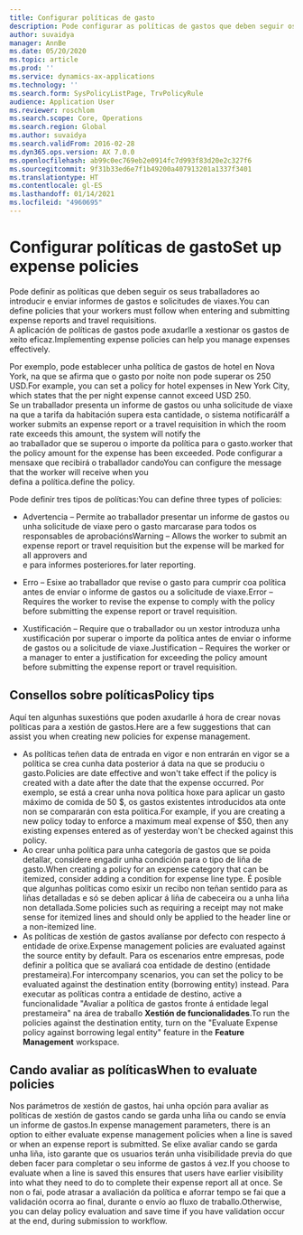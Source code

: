```yaml
---
title: Configurar políticas de gasto
description: Pode configurar as políticas de gastos que deben seguir os seus traballadores ao introducir e enviar informes de gastos e solicitudes de viaxes en Microsoft Dynamics 365 Finance.
author: suvaidya
manager: AnnBe
ms.date: 05/20/2020
ms.topic: article
ms.prod: ''
ms.service: dynamics-ax-applications
ms.technology: ''
ms.search.form: SysPolicyListPage, TrvPolicyRule
audience: Application User
ms.reviewer: roschlom
ms.search.scope: Core, Operations
ms.search.region: Global
ms.author: suvaidya
ms.search.validFrom: 2016-02-28
ms.dyn365.ops.version: AX 7.0.0
ms.openlocfilehash: ab99c0ec769eb2e0914fc7d993f83d20e2c327f6
ms.sourcegitcommit: 9f31b33ed6e7f1b49200a407913201a1337f3401
ms.translationtype: HT
ms.contentlocale: gl-ES
ms.lasthandoff: 01/14/2021
ms.locfileid: "4960695"
---
```

# <a name="set-up-expense-policies"></a><span data-ttu-id="4215f-103">Configurar políticas de gasto</span><span class="sxs-lookup"><span data-stu-id="4215f-103">Set up expense policies</span></span>

<span data-ttu-id="4215f-104">Pode definir as políticas que deben seguir os seus traballadores ao introducir e enviar informes de gastos e solicitudes de viaxes.</span><span class="sxs-lookup"><span data-stu-id="4215f-104">You can define policies that your workers must follow when entering and submitting expense reports and travel requisitions.</span></span>         
<span data-ttu-id="4215f-105">A aplicación de políticas de gastos pode axudarlle a xestionar os gastos de xeito eficaz.</span><span class="sxs-lookup"><span data-stu-id="4215f-105">Implementing expense policies can help you manage expenses effectively.</span></span>         

<span data-ttu-id="4215f-106">Por exemplo, pode establecer unha política de gastos de hotel en Nova York, na que se afirma que o gasto por noite non pode superar os 250 USD.</span><span class="sxs-lookup"><span data-stu-id="4215f-106">For example, you can set a policy for hotel expenses in New York City, which states that the per night expense cannot exceed USD 250.</span></span>       
<span data-ttu-id="4215f-107">Se un traballador presenta un informe de gastos ou unha solicitude de viaxe na que a tarifa da habitación supera esta cantidade, o sistema notificará</span><span class="sxs-lookup"><span data-stu-id="4215f-107">If a worker submits an expense report or a travel requisition in which the room rate exceeds this amount, the system will notify the</span></span>        
<span data-ttu-id="4215f-108">ao traballador que se superou o importe da política para o gasto.</span><span class="sxs-lookup"><span data-stu-id="4215f-108">worker that the policy amount for the expense has been exceeded.</span></span> <span data-ttu-id="4215f-109">Pode configurar a mensaxe que recibirá o traballador cando</span><span class="sxs-lookup"><span data-stu-id="4215f-109">You can configure the message that the worker will receive when you</span></span>        
<span data-ttu-id="4215f-110">defina a política.</span><span class="sxs-lookup"><span data-stu-id="4215f-110">define the policy.</span></span>      
        
<span data-ttu-id="4215f-111">Pode definir tres tipos de políticas:</span><span class="sxs-lookup"><span data-stu-id="4215f-111">You can define three types of policies:</span></span>         
        
- <span data-ttu-id="4215f-112">Advertencia – Permite ao traballador presentar un informe de gastos ou unha solicitude de viaxe pero o gasto marcarase para todos os responsables de aprobacións</span><span class="sxs-lookup"><span data-stu-id="4215f-112">Warning – Allows the worker to submit an expense report or travel requisition but the expense will be marked for all approvers and</span></span>        
  <span data-ttu-id="4215f-113">e para informes posteriores.</span><span class="sxs-lookup"><span data-stu-id="4215f-113">for later reporting.</span></span>        

- <span data-ttu-id="4215f-114">Erro – Esixe ao traballador que revise o gasto para cumprir coa política antes de enviar o informe de gastos ou a solicitude de viaxe.</span><span class="sxs-lookup"><span data-stu-id="4215f-114">Error – Requires the worker to revise the expense to comply with the policy before submitting the expense report or travel requisition.</span></span>       
 
 - <span data-ttu-id="4215f-115">Xustificación – Require que o traballador ou un xestor introduza unha xustificación por superar o importe da política antes de enviar o informe de gastos ou a solicitude de viaxe.</span><span class="sxs-lookup"><span data-stu-id="4215f-115">Justification – Requires the worker or a manager to enter a justification for exceeding the policy amount before submitting the expense report or travel requisition.</span></span>        

## <a name="policy-tips"></a><span data-ttu-id="4215f-116">Consellos sobre políticas</span><span class="sxs-lookup"><span data-stu-id="4215f-116">Policy tips</span></span>
<span data-ttu-id="4215f-117">Aquí ten algunhas suxestións que poden axudarlle á hora de crear novas políticas para a xestión de gastos.</span><span class="sxs-lookup"><span data-stu-id="4215f-117">Here are a few suggestions that can assist you when creating new policies for expense management.</span></span> 
* <span data-ttu-id="4215f-118">As políticas teñen data de entrada en vigor e non entrarán en vigor se a política se crea cunha data posterior á data na que se produciu o gasto.</span><span class="sxs-lookup"><span data-stu-id="4215f-118">Policies are date effective and won't take effect if the policy is created with a date after the date that the expense occurred.</span></span> <span data-ttu-id="4215f-119">Por exemplo, se está a crear unha nova política hoxe para aplicar un gasto máximo de comida de 50 $, os gastos existentes introducidos ata onte non se compararán con esta política.</span><span class="sxs-lookup"><span data-stu-id="4215f-119">For example, if you are creating a new policy today to enforce a maximum meal expense of $50, then any existing expenses entered as of yesterday won't be checked against this policy.</span></span>
* <span data-ttu-id="4215f-120">Ao crear unha política para unha categoría de gastos que se poida detallar, considere engadir unha condición para o tipo de liña de gasto.</span><span class="sxs-lookup"><span data-stu-id="4215f-120">When creating a policy for an expense category that can be itemized, consider adding a condition for expense line type.</span></span> <span data-ttu-id="4215f-121">É posible que algunhas políticas como esixir un recibo non teñan sentido para as liñas detalladas e só se deben aplicar á liña de cabeceira ou a unha liña non detallada.</span><span class="sxs-lookup"><span data-stu-id="4215f-121">Some policies such as requiring a receipt may not make sense for itemized lines and should only be applied to the header line or a non-itemized line.</span></span> 
* <span data-ttu-id="4215f-122">As políticas de xestión de gastos avalíanse por defecto con respecto á entidade de orixe.</span><span class="sxs-lookup"><span data-stu-id="4215f-122">Expense management policies are evaluated against the source entity by default.</span></span> <span data-ttu-id="4215f-123">Para os escenarios entre empresas, pode definir a política que se avaliará coa entidade de destino (entidade prestameira).</span><span class="sxs-lookup"><span data-stu-id="4215f-123">For intercompany scenarios, you can set the policy to be evaluated against the destination entity (borrowing entity) instead.</span></span> <span data-ttu-id="4215f-124">Para executar as políticas contra a entidade de destino, active a funcionalidade "Avaliar a política de gastos fronte á entidade legal prestameira" na área de traballo **Xestión de funcionalidades**.</span><span class="sxs-lookup"><span data-stu-id="4215f-124">To run the policies against the destination entity, turn on the "Evaluate Expense policy against borrowing legal entity" feature in the **Feature Management** workspace.</span></span>

## <a name="when-to-evaluate-policies"></a><span data-ttu-id="4215f-125">Cando avaliar as políticas</span><span class="sxs-lookup"><span data-stu-id="4215f-125">When to evaluate policies</span></span>

<span data-ttu-id="4215f-126">Nos parámetros de xestión de gastos, hai unha opción para avaliar as políticas de xestión de gastos cando se garda unha liña ou cando se envía un informe de gastos.</span><span class="sxs-lookup"><span data-stu-id="4215f-126">In expense management parameters, there is an option to either evaluate expense management policies when a line is saved or when an expense report is submitted.</span></span> <span data-ttu-id="4215f-127">Se elixe avaliar cando se garda unha liña, isto garante que os usuarios terán unha visibilidade previa do que deben facer para completar o seu informe de gastos á vez.</span><span class="sxs-lookup"><span data-stu-id="4215f-127">If you choose to evaluate when a line is saved this ensures that users have earlier visibility into what they need to do to complete their expense report all at once.</span></span> <span data-ttu-id="4215f-128">Se non o fai, pode atrasar a avaliación da política e aforrar tempo se fai que a validación ocorra ao final, durante o envío ao fluxo de traballo.</span><span class="sxs-lookup"><span data-stu-id="4215f-128">Otherwise, you can delay policy evaluation and save time if you have validation occur at the end, during submission to workflow.</span></span>
